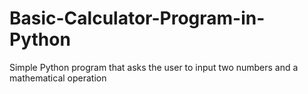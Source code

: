# Basic-Calculator-Program-in-Python
Simple Python program that asks the user to input two numbers and a mathematical operation
